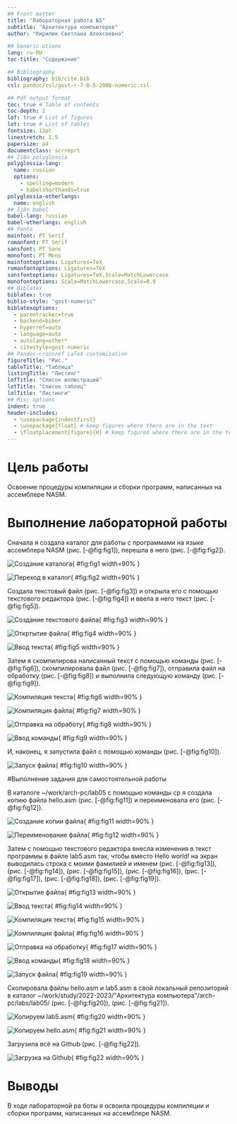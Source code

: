 ```yaml
---
## Front matter
title: "Лабораторная работа №5"
subtitle: "Архитектура компьютеров"
author: "Кирилюк Светлана Алексеевна"

## Generic otions
lang: ru-RU
toc-title: "Содержание"

## Bibliography
bibliography: bib/cite.bib
csl: pandoc/csl/gost-r-7-0-5-2008-numeric.csl

## Pdf output format
toc: true # Table of contents
toc-depth: 2
lof: true # List of figures
lot: true # List of tables
fontsize: 12pt
linestretch: 1.5
papersize: a4
documentclass: scrreprt
## I18n polyglossia
polyglossia-lang:
  name: russian
  options:
	- spelling=modern
	- babelshorthands=true
polyglossia-otherlangs:
  name: english
## I18n babel
babel-lang: russian
babel-otherlangs: english
## Fonts
mainfont: PT Serif
romanfont: PT Serif
sansfont: PT Sans
monofont: PT Mono
mainfontoptions: Ligatures=TeX
romanfontoptions: Ligatures=TeX
sansfontoptions: Ligatures=TeX,Scale=MatchLowercase
monofontoptions: Scale=MatchLowercase,Scale=0.9
## Biblatex
biblatex: true
biblio-style: "gost-numeric"
biblatexoptions:
  - parentracker=true
  - backend=biber
  - hyperref=auto
  - language=auto
  - autolang=other*
  - citestyle=gost-numeric
## Pandoc-crossref LaTeX customization
figureTitle: "Рис."
tableTitle: "Таблица"
listingTitle: "Листинг"
lofTitle: "Список иллюстраций"
lotTitle: "Список таблиц"
lolTitle: "Листинги"
## Misc options
indent: true
header-includes:
  - \usepackage{indentfirst}
  - \usepackage{float} # keep figures where there are in the text
  - \floatplacement{figure}{H} # keep figures where there are in the text
---
```


# Цель работы

Освоение процедуры компиляции и сборки программ, написанных на ассемблере NASM.

# Выполнение лабораторной работы

Сначала я создала каталог для работы с программами на языке ассемблера NASM (рис. [-@fig:fig1]), перешла в него (рис. [-@fig:fig2]).

![Создание каталога](image/fig1.png){ #fig:fig1 width=90% }

![Переход в каталог](image/fig2.png){ #fig:fig2 width=90% }

Создала текстовый файл (рис. [-@fig:fig3]) и открыла его с помощью текстового редактора (рис. [-@fig:fig4]) и ввела в него текст (рис. [-@fig:fig5]).

![Создание текстового файла](image/fig3.png){ #fig:fig3 width=90% }

![Откртытие файла](image/fig4.png){ #fig:fig4 width=90% }

![Ввод текста](image/fig5.png){ #fig:fig5 width=90% }

Затем я скомпилирова написанный текст с помощью команды (рис. [-@fig:fig6]), скомпилировала файл (рис. [-@fig:fig7]), отправила файл на обработку (рис. [-@fig:fig8]) и выполнила следующую команду (рис. [-@fig:fig9]).

![Компиляция текста](image/fig6.png){ #fig:fig6 width=90% }

![Компиляция файла](image/fig7.png){ #fig:fig7 width=90% }

![Отправка на обработу](image/fig8.png){ #fig:fig8 width=90% }

![Ввод команды](image/fig9.png){ #fig:fig9 width=90% }

И, наконец, я запустила файл с помощью команды (рис. [-@fig:fig10]).

![Запуск файла](image/fig10.png){ #fig:fig10 width=90% }

#Выполнение задания для самостоятельной работы

В каталоге ~/work/arch-pc/lab05 с помощью команды cp я создала копию файла hello.asm (рис. [-@fig:fig11]) и переименовала его (рис. [-@fig:fig12]).

![Создание копии файла](image/fig11.png){ #fig:fig11 width=90% }

![Переименование файла](image/fig12.png){ #fig:fig12 width=90% }

Затем с помощью текстового редактора внесла изменения в текст программы в файле lab5.asm так, чтобы вместо Hello world! на экран выводилась строка с моими фамилией и именем (рис. [-@fig:fig13]), (рис. [-@fig:fig14]), (рис. [-@fig:fig15]), (рис. [-@fig:fig16]), (рис. [-@fig:fig17]), (рис. [-@fig:fig18]), (рис. [-@fig:fig19]).

![Открытие файла](image/fig13.png){ #fig:fig13 width=90% }

![Ввод текста](image/fig14.png){ #fig:fig14 width=90% }

![Компиляция текста](image/fig15.png){ #fig:fig15 width=90% }

![Компиляция файла](image/fig16.png){ #fig:fig16 width=90% }

![Отправка на обработку](image/fig17.png){ #fig:fig17 width=90% }

![Ввод команды](image/fig18.png){ #fig:fig18 width=90% }

![Запуск файла](image/fig19.png){ #fig:fig19 width=90% }

Скопировала файлы hello.asm и lab5.asm в свой локальный репозиторий в каталог ~/work/study/2022-2023/"Архитектура компьютера"/arch-pc/labs/lab05/ (рис. [-@fig:fig20]), (рис. [-@fig:fig21]).

![Копируем lab5.asm](image/fig20.png){ #fig:fig20 width=90% }

![Копируем hello.asm](image/fig21.png){ #fig:fig21 width=90% }

Загрузила всё на Github (рис. [-@fig:fig22]).

![Загрузка на Github](image/fig22.png){ #fig:fig22 width=90% }

# Выводы


В ходе лабораторной ра боты я освоила процедуры компиляции и сборки программ, написанных на ассемблере NASM.


